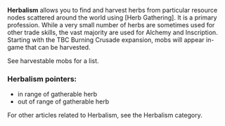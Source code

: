 **Herbalism** allows you to find and harvest herbs from particular resource nodes scattered around the world using [Herb Gathering]. It is a primary profession. While a very small number of herbs are sometimes used for other trade skills, the vast majority are used for Alchemy and Inscription. Starting with the TBC Burning Crusade expansion, mobs will appear in-game that can be harvested.

See harvestable mobs for a list.

### Herbalism pointers:

* in range of gatherable herb
* out of range of gatherable herb

For other articles related to Herbalism, see the Herbalism category.